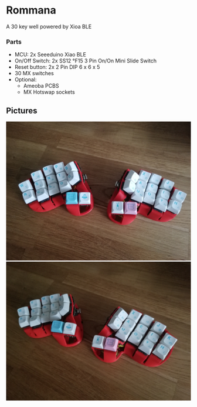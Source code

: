 # Rommana
A 30 key well powered by Xioa BLE

### Parts
- MCU: 2x Seeeduino Xiao BLE
- On/Off Switch: 2x SS12 °F15 3 Pin On/On Mini Slide Switch
- Reset button: 2x 2 Pin DIP 6 x 6 x 5
- 30 MX switches
- Optional:
  - Ameoba PCBS
  - MX Hotswap sockets

## Pictures
![1](images/1.jpg)
![2](images/2.jpg)